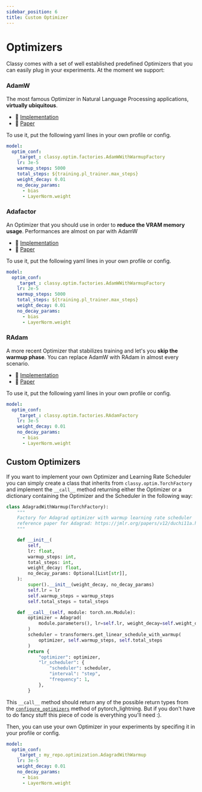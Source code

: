 ```yaml
---
sidebar_position: 6
title: Custom Optimizer
---
```



# Optimizers

Classy comes with a set of well established predefined Optimizers that you can easily plug in your experiments. At the moment we support:

### AdamW
The most famous Optimizer in Natural Language Processing applications, __virtually ubiquitous__.

- :hammer: [Implementation](https://pytorch.org/docs/stable/generated/torch.optim.AdamW.html)
- :page_facing_up: [Paper](https://arxiv.org/abs/1711.05101)

To use it, put the following yaml lines in your own profile or config.

```yaml
model:
  optim_conf:
    _target_: classy.optim.factories.AdamWWithWarmupFactory
    lr: 3e-5
    warmup_steps: 5000
    total_steps: ${training.pl_trainer.max_steps}
    weight_decay: 0.01
    no_decay_params:
      - bias
      - LayerNorm.weight
```


### Adafactor
An Optimizer that you should use in order to __reduce the VRAM memory usage__. Performances are almost on par with AdamW

- :hammer: [Implementation](https://huggingface.co/transformers/main_classes/optimizer_schedules.html#adafactor-pytorch)
- :page_facing_up: [Paper](https://arxiv.org/abs/1804.04235)

To use it, put the following yaml lines in your own profile or config.

```yaml
model:
  optim_conf:
    _target_: classy.optim.factories.AdamWWithWarmupFactory
    lr: 2e-5
    warmup_steps: 5000
    total_steps: ${training.pl_trainer.max_steps}
    weight_decay: 0.01
    no_decay_params:
      - bias
      - LayerNorm.weight
```


### RAdam
A more recent Optimizer that stabilizes training and let's you __skip the warmup phase__. You can replace AdamW with RAdam in almost every scenario.

- :hammer: [Implementation](https://huggingface.co/transformers/main_classes/optimizer_schedules.html#adafactor-pytorch)
- :page_facing_up: [Paper](https://github.com/LiyuanLucasLiu/RAdam)

To use it, put the following yaml lines in your own profile or config.

```yaml
model:
  optim_conf:
    _target_: classy.optim.factories.RAdamFactory
    lr: 3e-5
    weight_decay: 0.01
    no_decay_params:
      - bias
      - LayerNorm.weight
```

## Custom Optimizers

If you want to implement your own Optimizer and Learning Rate Scheduler you can simply create a class that inherits from ```classy.optim.TorchFactory``` and implement the ```__call__``` method returning either the Optimizer or a dictionary containing the Optimizer and the Scheduler in the following way:

```python
class AdagradWithWarmup(TorchFactory):
    """
    Factory for Adagrad optimizer with warmup learning rate scheduler
    reference paper for Adagrad: https://jmlr.org/papers/v12/duchi11a.html
    """

    def __init__(
        self,
        lr: float,
        warmup_steps: int,
        total_steps: int,
        weight_decay: float,
        no_decay_params: Optional[List[str]],
    ):
        super().__init__(weight_decay, no_decay_params)
        self.lr = lr
        self.warmup_steps = warmup_steps
        self.total_steps = total_steps

    def __call__(self, module: torch.nn.Module):
        optimizer = Adagrad(
            module.parameters(), lr=self.lr, weight_decay=self.weight_decay
        )
        scheduler = transformers.get_linear_schedule_with_warmup(
            optimizer, self.warmup_steps, self.total_steps
        )
        return {
            "optimizer": optimizer,
            "lr_scheduler": {
                "scheduler": scheduler,
                "interval": "step",
                "frequency": 1,
            },
        }
```

This ```__call__``` method should return any of the possible return types from the [```configure_optimizers```](https://pytorch-lightning.readthedocs.io/en/latest/api/pytorch_lightning.core.lightning.html#pytorch_lightning.core.lightning.LightningModule.configure_optimizers) method of pytorch_lightning. But if you don't have to do fancy stuff this piece of code is everything you'll need :).

Then, you can use your own Optimizer in your experiments by specifing it in your profile or config.

```yaml
model:
  optim_conf:
    _target_: my_repo.optimization.AdagradWithWarmup
    lr: 3e-5
    weight_decay: 0.01
    no_decay_params:
      - bias
      - LayerNorm.weight
```
